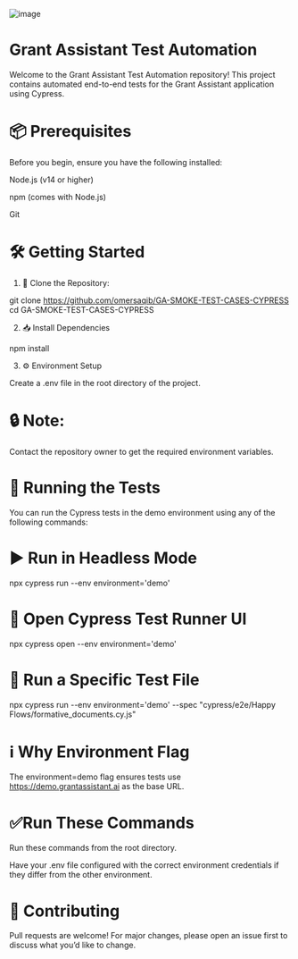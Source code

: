 ![image](https://github.com/user-attachments/assets/fbaadcf0-24eb-47e2-a8ec-07c403e8311e)
#  Grant Assistant Test Automation
Welcome to the Grant Assistant Test Automation repository!
This project contains automated end-to-end tests for the Grant Assistant application using Cypress.

# 📦 Prerequisites
Before you begin, ensure you have the following installed:

Node.js (v14 or higher)

npm (comes with Node.js)

Git

# 🛠️ Getting Started
1. 🔁 Clone the Repository:

git clone https://github.com/omersaqib/GA-SMOKE-TEST-CASES-CYPRESS
cd GA-SMOKE-TEST-CASES-CYPRESS

2. 📥 Install Dependencies

npm install

3. ⚙️ Environment Setup

Create a .env file in the root directory of the project.




# 🔒 Note:
 Contact the repository owner to get the required environment variables.
# 🧪 Running the Tests
You can run the Cypress tests in the demo environment using any of the following commands:

# ▶️ Run in Headless Mode
npx cypress run --env environment='demo'

# 🧭 Open Cypress Test Runner UI
npx cypress open --env environment='demo'

# 📄 Run a Specific Test File
npx cypress run --env environment='demo' --spec "cypress/e2e/Happy Flows/formative_documents.cy.js"

# ℹ️ Why Environment Flag
 The environment=demo flag ensures tests use https://demo.grantassistant.ai as the base URL.

# ✅Run These Commands
Run these commands from the root directory.

Have your .env file configured with the correct environment credentials if they differ from the other environment.

# 🤝 Contributing
Pull requests are welcome! For major changes, please open an issue first to discuss what you’d like to change.


